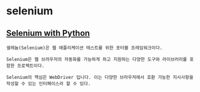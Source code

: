 # selenium

## [Selenium with Python](https://selenium-python.readthedocs.io/)

    셀레늄(Selenium)은 웹 애플리케이션 테스트를 위한 포터블 프레임워크이다.

    Selenium은 웹 브라우저의 자동화를 가능하게 하고 지원하는 다양한 도구와 라이브러리를 포함한 프로젝트이다.

    Selenium의 핵심은 WebDriver 입니다. 이는 다양한 브라우저에서 호환 가능한 지시사항을 작성할 수 있는 인터페이스라 할 수 있다. 